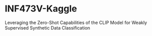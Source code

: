 # INF473V-Kaggle
Leveraging the Zero-Shot Capabilities of the CLIP Model for Weakly Supervised Synthetic Data Classification
